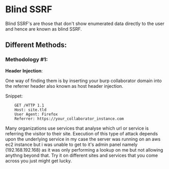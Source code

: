 # Blind SSRF
Blind SSRF's are those that don't show enumerated data directly to the user and hence are known as blind SSRF.

## Different Methods:

### Methodology #1:
**Header** **Injection**:

One way of finding them is by inserting your burp collaborator domain into the referrer header also known as host header injection.

Snippet:
```
    GET /HTTP 1.1
    Host: site.tld
    User Agent: Firefox
    Referrer: https://your_collaborator_instance.com

```


 Many organizations use services that analyse which url or service is referring the visitor to their site. Execution of this type of attack depends upon the underlying service in my case the server was running on an aws ec2 instance but i was unable to get to it's admin panel namely (192.168.192.168) as it was only performing a lookup on me but not allowing anythng beyond that. Try it on different sites and services that you come across you just might get lucky.




